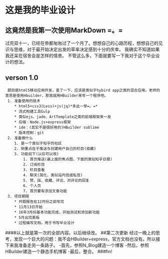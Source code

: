 这是我的毕业设计
================
这竟然是我第一次使用MarkDown =。=
---------------------------------
  过完双十一，已经在帝都匆匆过了一个月了。想想自己的心路历程，想想自己的见识与思维，对于最开始决定出发的草率决定感到十分的庆幸。
  我确实不知道如果我还呆在宿舍会是怎样的情景。
  不管这么多，下面就要写一下我对于这个毕业设计的想法。
## verson 1.0
	 题目是html5移动应用开发，查了一下，应该是类似于hybird app之类的混合应用。老师的意思是使用Hbuilder，那我就用HBuilder来写一个程序吧。
	 1. 准备使用的技术
	 	* html5+css3(Less)+js(jq)*多此一举=。=*
	 	* 流式构建工具Gulp 
	 	* 类似ejs、jade、ArtTemplate之类的前端框架来一发
	 	* 后端：Node.js+express框架
	 	* ide：(其实不是很好用的)HBuilder sublime
	 	* 版本控制：git
	 2. 准备做什么
	 	1. 是一个类似于知乎的社区
	 	2. 侧重点在于推送与创建用户自己的栏目(收藏)
	 	3. 功能如下(以后可以改)
	 		1. 首页推送(最上面的焦点图、下面的类似知乎日报)
	 		2. 订阅栏目
	 		3. 栏目查看
	 		4. 聊天(简化，类似站内信或私信)
	 		5. 赞、踩、收藏、评论、对评论的回复
	 		6. 个人页
	 		7. 首页要有添加文章功能
	 3. 项目期限
	 	* 开题报告在12月份之前写完
	 	* 11月13日开始
	 	* 16年3月份基本功能完成，开始测试和添加新功能
	 	* 5月出完美版
	 	* 过程编写文档，用于书写毕业设计
####以上就是第一次的全部内容。以后继续改。
##第二次更新
	经过一晚上的思考，发现一个巨大的问题：我不会HBuilder+express，官方文档也没有。所以接下来我准备走另一条路子。
	-首先，参照N_Blog建造一个博客
	-然后，参照HBuilder建造一个静态手机博客
	-最后，整合。
###fin!
